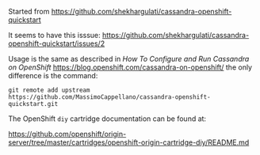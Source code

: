 Started from https://github.com/shekhargulati/cassandra-openshift-quickstart

It seems to have this isssue: 
https://github.com/shekhargulati/cassandra-openshift-quickstart/issues/2

Usage is the same as described in *How To Configure and Run Cassandra on OpenShift* 
https://blog.openshift.com/cassandra-on-openshift/ the only difference is the command:

`git remote add upstream https://github.com/MassimoCappellano/cassandra-openshift-quickstart.git`

The OpenShift `diy` cartridge documentation can be found at:

https://github.com/openshift/origin-server/tree/master/cartridges/openshift-origin-cartridge-diy/README.md

